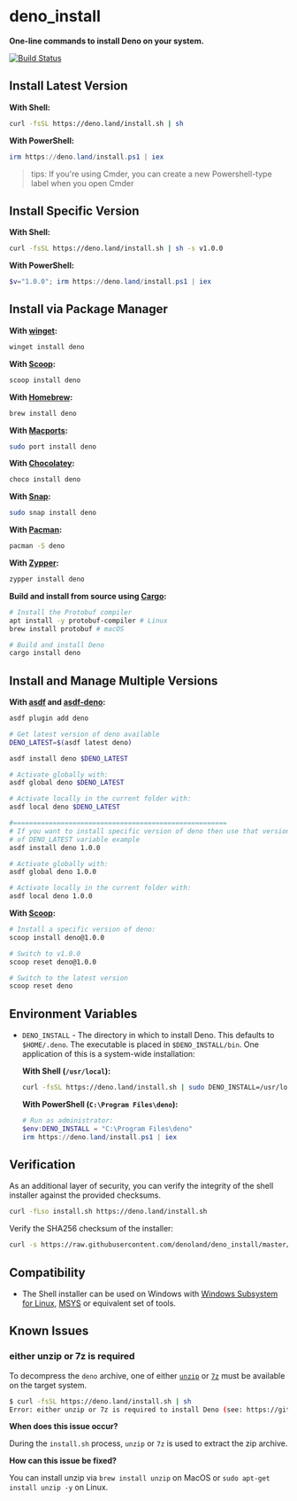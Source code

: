 # deno_install

**One-line commands to install Deno on your system.**

[![Build Status](https://github.com/denoland/deno_install/workflows/ci/badge.svg?branch=master)](https://github.com/denoland/deno_install/actions)

## Install Latest Version

**With Shell:**

```sh
curl -fsSL https://deno.land/install.sh | sh
```

**With PowerShell:**

```powershell
irm https://deno.land/install.ps1 | iex
```

> tips: If you're using Cmder, you can create a new Powershell-type label when you open Cmder

## Install Specific Version

**With Shell:**

```sh
curl -fsSL https://deno.land/install.sh | sh -s v1.0.0
```

**With PowerShell:**

```powershell
$v="1.0.0"; irm https://deno.land/install.ps1 | iex
```

## Install via Package Manager

**With
[winget](https://github.com/microsoft/winget-pkgs/tree/master/manifests/d/DenoLand/Deno):**

```powershell
winget install deno
```

**With
[Scoop](https://github.com/ScoopInstaller/Main/blob/master/bucket/deno.json):**

```powershell
scoop install deno
```

**With [Homebrew](https://formulae.brew.sh/formula/deno):**

```sh
brew install deno
```

**With [Macports](https://ports.macports.org/port/deno/summary):**

```sh
sudo port install deno
```

**With [Chocolatey](https://chocolatey.org/packages/deno):**

```powershell
choco install deno
```

**With [Snap](https://snapcraft.io/deno):**

```sh
sudo snap install deno
```

**With [Pacman](https://www.archlinux.org/pacman/):**

```sh
pacman -S deno
```

**With [Zypper](https://software.opensuse.org/package/deno):**

```sh
zypper install deno
```

**Build and install from source using [Cargo](https://lib.rs/crates/deno):**

```sh
# Install the Protobuf compiler
apt install -y protobuf-compiler # Linux
brew install protobuf # macOS

# Build and install Deno
cargo install deno
```

## Install and Manage Multiple Versions

**With [asdf](https://asdf-vm.com) and
[asdf-deno](https://github.com/asdf-community/asdf-deno):**

```sh
asdf plugin add deno

# Get latest version of deno available
DENO_LATEST=$(asdf latest deno)

asdf install deno $DENO_LATEST

# Activate globally with:
asdf global deno $DENO_LATEST

# Activate locally in the current folder with:
asdf local deno $DENO_LATEST

#======================================================
# If you want to install specific version of deno then use that version instead
# of DENO_LATEST variable example
asdf install deno 1.0.0

# Activate globally with:
asdf global deno 1.0.0

# Activate locally in the current folder with:
asdf local deno 1.0.0
```

**With
[Scoop](https://github.com/lukesampson/scoop/wiki/Switching-Ruby-And-Python-Versions):**

```sh
# Install a specific version of deno:
scoop install deno@1.0.0

# Switch to v1.0.0
scoop reset deno@1.0.0

# Switch to the latest version
scoop reset deno
```

## Environment Variables

- `DENO_INSTALL` - The directory in which to install Deno. This defaults to
  `$HOME/.deno`. The executable is placed in `$DENO_INSTALL/bin`. One
  application of this is a system-wide installation:

  **With Shell (`/usr/local`):**

  ```sh
  curl -fsSL https://deno.land/install.sh | sudo DENO_INSTALL=/usr/local sh
  ```

  **With PowerShell (`C:\Program Files\deno`):**

  ```powershell
  # Run as administrator:
  $env:DENO_INSTALL = "C:\Program Files\deno"
  irm https://deno.land/install.ps1 | iex
  ```

## Verification

As an additional layer of security, you can verify the integrity of the shell
installer against the provided checksums.

```sh
curl -fLso install.sh https://deno.land/install.sh
```

Verify the SHA256 checksum of the installer:

```sh
curl -s https://raw.githubusercontent.com/denoland/deno_install/master/SHA256SUM | sha256sum --check --ignore-missing
```

## Compatibility

- The Shell installer can be used on Windows with
  [Windows Subsystem for Linux](https://docs.microsoft.com/en-us/windows/wsl/about),
  [MSYS](https://www.msys2.org) or equivalent set of tools.

## Known Issues

### either unzip or 7z is required

To decompress the `deno` archive, one of either
[`unzip`](https://linux.die.net/man/1/unzip) or
[`7z`](https://linux.die.net/man/1/7z) must be available on the target system.

```sh
$ curl -fsSL https://deno.land/install.sh | sh
Error: either unzip or 7z is required to install Deno (see: https://github.com/denoland/deno_install#either-unzip-or-7z-is-required ).
```

**When does this issue occur?**

During the `install.sh` process, `unzip` or `7z` is used to extract the zip
archive.

**How can this issue be fixed?**

You can install unzip via `brew install unzip` on MacOS or
`sudo apt-get install unzip -y` on Linux.

